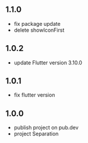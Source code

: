 ## 1.1.0
- fix package update
- delete showIconFirst

## 1.0.2
- update Flutter version 3.10.0

## 1.0.1
- fix flutter version

## 1.0.0 
- publish project on pub.dev
- project Separation